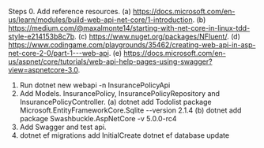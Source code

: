 Steps 
0. Add reference resources.
    (a) https://docs.microsoft.com/en-us/learn/modules/build-web-api-net-core/1-introduction.
    (b) https://medium.com/@maxalmonte14/starting-with-net-core-in-linux-tdd-style-e214153b8c7b.
    (c) https://www.nuget.org/packages/NFluent/.
    (d) https://www.codingame.com/playgrounds/35462/creating-web-api-in-asp-net-core-2-0/part-1---web-api.
    (e) https://docs.microsoft.com/en-us/aspnet/core/tutorials/web-api-help-pages-using-swagger?view=aspnetcore-3.0.

1. Run dotnet new webapi -n InsurancePolicyApi
2. Add Models. InsurancePolicy, InsurancePolicyRepository and InsurancePolicyController.
(a) dotnet add Todolist package Microsoft.EntityFrameworkCore.Sqlite --version 2.1.4
(b) dotnet add package Swashbuckle.AspNetCore -v 5.0.0-rc4
3. Add Swagger and test api.
4. dotnet ef migrations add InitialCreate
   dotnet ef database update
